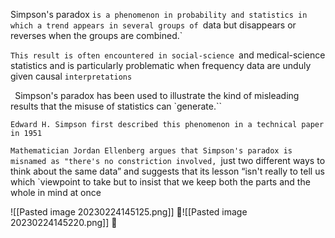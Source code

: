Simpson's paradox
`is a phenomenon in probability and statistics in which a trend appears in several groups of
`data but disappears or reverses when the groups are combined.`


`This result is often encountered in social-science
`and medical-science statistics and is particularly problematic when frequency data are unduly given causal
`interpretations`

`
`Simpson's paradox has been used to illustrate the kind of misleading results that the misuse of statistics can
`generate.``

`Edward H. Simpson first described this phenomenon in a technical paper in 1951`

`Mathematician Jordan Ellenberg argues that Simpson's paradox is misnamed as "there's no constriction involved,
`just two different ways to think about the same data” and suggests that its lesson “isn't really to tell us which
`viewpoint to take but to insist that we keep both the parts and the whole in mind at once

![[Pasted image 20230224145125.png]]
![[Pasted image 20230224145220.png]]
